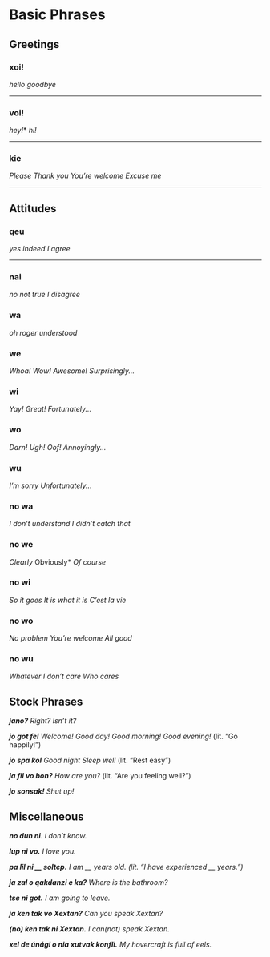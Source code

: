 
# Basic Phrases

## Greetings ##

### xoi!
*hello* 
*goodbye*
___
### voi!
*hey!**
*hi!*
___
### kie
*Please*
*Thank you*
*You’re welcome*
*Excuse me*
___

## Attitudes ##

### qeu
*yes*
*indeed*
*I agree*
___
### nai
*no*
*not true*
*I disagree*

### wa
*oh*
*roger*
*understood*

### we
*Whoa!*
*Wow!*
*Awesome!*
*Surprisingly...*

### wi
*Yay!*
*Great!*
*Fortunately...*

### wo
*Darn!*
*Ugh!*
*Oof!*
*Annoyingly...*

### wu
*I’m sorry*
*Unfortunately...*

### no wa
*I don’t understand*
*I didn’t catch that*

### no we
*Clearly*
Obviously*
*Of course*

### no wi
*So it goes*
*It is what it is*
*C’est la vie*

### no wo
*No problem*
*You’re welcome*
*All good*

### no wu
*Whatever*
*I don’t care*
*Who cares*

## Stock Phrases

***jano?***
*Right?*
*Isn’t it?*

***jo got fel***
*Welcome!*
*Good day!*
*Good morning!*
*Good evening!* 
(lit. “Go happily!”)

***jo spa kol***
*Good night*
*Sleep well* 
(lit. “Rest easy”)

***ja fil vo bon?***
*How are you?* 
(lit. “Are you feeling well?”)

***jo sonsak!***
*Shut up!*

## Miscellaneous ##

***no dun ni***.
*I don’t know.*

***lup ni vo.***
*I love you.*

***pa lil ni __ soltep.***
*I am __ years old.*
*(lit. “I have experienced __ years.”)*

***ja zal o qakdanzi e ka?***
*Where is the bathroom?*

***tse ni got.***
*I am going to leave.*

***ja ken tak vo Xextan?***
*Can you speak Xextan?*

***(no) ken tak ni Xextan.***
*I can(not) speak Xextan.*

***xel de únági o nia xutvak konfli.***
*My hovercraft is full of eels.*
